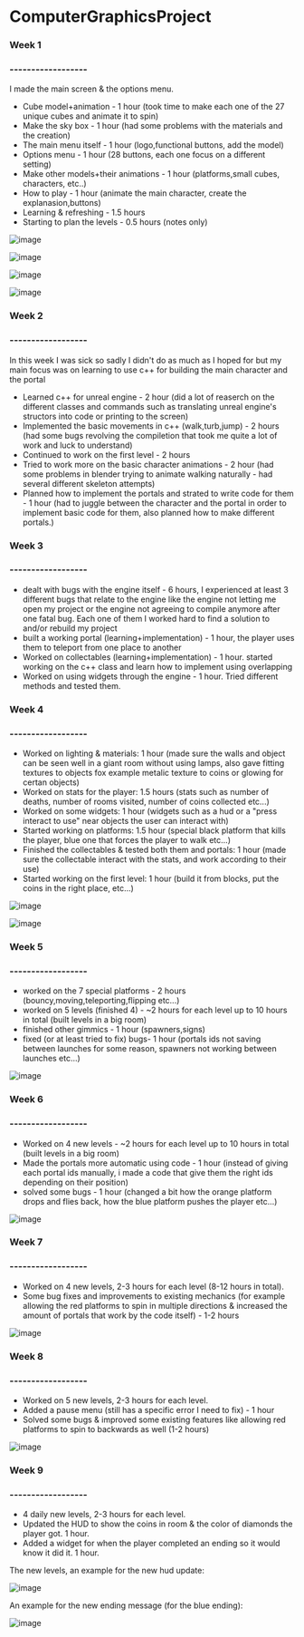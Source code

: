 # ComputerGraphicsProject



### Week 1
### ------------------

I made the main screen & the options menu.

* Cube model+animation - 1 hour (took time to make each one of the 27 unique cubes and animate it to spin)
* Make the sky box - 1 hour (had some problems with the materials and the creation)
* The main menu itself  - 1 hour (logo,functional buttons, add the model)
* Options menu - 1 hour (28 buttons, each one focus on a different setting)
* Make other models+their animations - 1 hour (platforms,small cubes, characters, etc..)
* How to play - 1 hour (animate the main character, create the explanasion,buttons)
* Learning & refreshing - 1.5 hours
* Starting to plan the levels - 0.5 hours (notes only)


![image](https://user-images.githubusercontent.com/92427271/198575078-61ed57df-b012-4483-90bc-9698ab4a5e0c.png)

![image](https://user-images.githubusercontent.com/92427271/198699555-19847841-210e-444c-8eca-2088d2a86084.png)

![image](https://user-images.githubusercontent.com/92427271/198573539-fe9a3461-8bec-4ce2-8b91-a050ac98742c.png)

![image](https://user-images.githubusercontent.com/92427271/198574183-f0f1076f-0d6c-48ae-8f6a-70f162d6e078.png)


### Week 2
### ------------------

In this week I was sick so sadly I didn't do as much as I hoped for but my main focus was on learning to use c++ for building the main character and the portal

- Learned c++ for unreal engine - 2 hour (did a lot of reaserch on the different classes and commands such as translating unreal engine's structors into code or printing to the screen)
- Implemented the basic movements in c++ (walk,turb,jump) - 2 hours (had some bugs revolving the compiletion that took me quite a lot of work and luck to understand)
- Continued to work on the first level - 2 hours
- Tried to work more on the basic character animations - 2 hour (had some problems in blender trying to animate walking naturally - had several different skeleton attempts)
- Planned how to implement the portals and strated to write code for them - 1 hour (had to juggle between the character and the portal in order to implement basic code for them, also planned how to make different portals.)

### Week 3
### ------------------
- dealt with bugs with the engine itself - 6 hours, I experienced at least 3 different bugs that relate to the engine like the engine not letting me open my project or the engine not agreeing to compile anymore after one fatal bug. Each one of them I worked hard to find a solution to and/or rebuild my project
- built a working portal (learning+implementation) - 1 hour, the player uses them to teleport from one place to another
- Worked on collectables (learning+implementation) - 1 hour. started working on the c++ class and learn how to implement using overlapping
- Worked on using widgets through the engine - 1 hour. Tried different methods and tested them.

### Week 4
### ------------------
- Worked on lighting & materials:  1 hour (made sure the walls and object can be seen well in a giant room without using lamps, also gave fitting textures
to objects fox example metalic texture to coins or glowing for certan objects)
- Worked on stats for the player: 1.5 hours (stats such as number of deaths, number of rooms visited, number of coins collected etc...)
- Worked on some widgets: 1 hour (widgets such as a hud or a "press interact to use" near objects the user can interact with)
- Started working on platforms: 1.5 hour (special black platform that kills the player, blue one that forces the player to walk etc...)
- Finished the collectables & tested both them and portals: 1 hour (made sure the collectable interact with the stats, and work according to their use)
- Started working on the first level: 1 hour (build it from blocks, put the coins in the right place, etc...)

![image](https://user-images.githubusercontent.com/92427271/203572278-af00729a-002d-4db3-98ea-2d3202c349b1.png)

![image](https://user-images.githubusercontent.com/92427271/203572453-b2d64bf1-ef0c-45ba-9c64-a7988590ebed.png)


### Week 5
### ------------------
- worked on the 7 special platforms - 2 hours (bouncy,moving,teleporting,flipping etc...)
- worked on 5 levels (finished 4)  - ~2 hours for each level up to 10 hours in total (built levels in a big room) 
- finished other gimmics - 1 hour (spawners,signs)
-  fixed (or at least tried to fix) bugs- 1 hour (portals ids not saving between launches for some reason, spawners not working between launches etc...)


![image](https://user-images.githubusercontent.com/92427271/205191696-0d4648cd-188c-4558-bff4-703386c26f97.png)


### Week 6
### ------------------
- Worked on 4 new levels - ~2 hours for each level up to 10 hours in total (built levels in a big room) 
- Made the portals more automatic using code - 1 hour (instead of giving each portal ids manually, i made a code that give them the right ids depending on their position)
- solved some bugs - 1 hour (changed a bit how the orange platform drops and flies back, how the blue platform pushes the player etc...)

![image](https://user-images.githubusercontent.com/92427271/206739464-cf4a111a-fa10-4323-8670-8dda51b5a519.png)


### Week 7
### ------------------
- Worked on 4 new levels, 2-3 hours for each level (8-12 hours in total).
- Some bug fixes and improvements to existing mechanics (for example allowing the red platforms to spin in multiple directions & increased the amount of portals
that work by the code itself) - 1-2 hours

![image](https://user-images.githubusercontent.com/92427271/207940885-b9729c6b-38e6-4d95-ba46-3dc33223ffa0.png)


### Week 8
### ------------------
- Worked on 5 new levels, 2-3 hours for each level.
- Added a pause menu (still has a specific error I need to fix) - 1 hour
- Solved some bugs & improved some existing features like allowing red platforms to spin to backwards as well (1-2 hours)


![image](https://user-images.githubusercontent.com/92427271/209005078-159d4878-bdd5-4c48-ab92-3c5e4158d9a2.png)


### Week 9
### ------------------

- 4 daily new levels, 2-3 hours for each level.
- Updated the HUD to show the coins in room & the color of diamonds the player got. 1 hour.
- Added a widget for when the player completed an ending so it would know it did it. 1 hour.

The new levels, an example for the new hud update:

![image](https://user-images.githubusercontent.com/92427271/210152290-f7723db7-f64b-4e3f-82ab-dc1a32461ec9.png)

An example for the new ending message (for the blue ending):

![image](https://user-images.githubusercontent.com/92427271/210152288-b2fe66fe-e640-4d68-86cf-9c4435087f0d.png)

